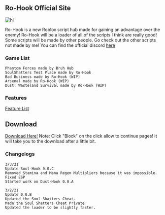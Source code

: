 ## Ro-Hook Official Site

<img src="https://user-images.githubusercontent.com/36272042/109825321-f2c37880-7bf6-11eb-8d7f-43abc1f01bb8.png" alt="hi" class="inline"/>


Ro-Hook is a new Roblox script hub made for gaining an advantage over the enemy!
Ro-Hook will be a loader of all of the scripts I think are really good!
Some scripts will be made by other people. Go check out the other scripts not made by me!
You can find the official discord [here](https://discord.gg/qDJHakKYBq)

### Game List

```
Phantom Forces made by Bruh Hub
SoulShatters Test Place made by Ro-Hook
Bad Business made by Ro-Hook (WIP)
Arsenal made by Ro-Hook (WIP)
Dust: Wasteland Survival made by Ro-Hook (WIP)
```

### Features

[Feature List](https://pcunplugged.github.io/RoHook/features.html)

## Download

[Download Here!](http://anthargo.com/7eK2)
Note: Click "Block" on the click allow to continue pages! It will take you to the download after a little bit.


### Changelogs

```
3/3/21
Update Soul-Hook 0.0.C
Removed Stamina and Mana Regen Multipliers because it was impossible.
Fixed ESP
Started work on Dust-Hook 0.0.A
```

```
3/2/21
Update 0.0.B
Updated the Soul Shatters Cheat.
Made the Soul Shatters Cheat Private
Updated the loader to be slightly faster.
```
